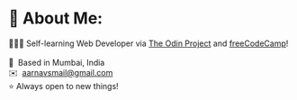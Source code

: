 # 💫 About Me:
🧑🏾‍💻 Self-learning Web Developer via [The Odin Project](https://www.theodinproject.com/) and [freeCodeCamp](https://freecodecamp.com/)!<br><br>📍  Based in Mumbai, India<br>✉️  aarnavsmail@gmail.com<br>⭐️  Always open to new things!<br>

